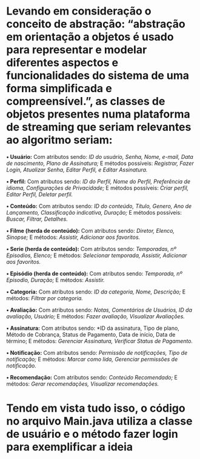 # Levando em consideração o conceito de abstração: “abstração em orientação a objetos é usado para representar e modelar diferentes aspectos e funcionalidades do sistema de uma forma simplificada e compreensível.”, as classes de objetos presentes numa plataforma de streaming que seriam relevantes ao algoritmo seriam:

**•	Usuário:**
Com atributos sendo: *ID do usuário, Senha, Nome, e-mail, Data de nascimento, Plano de Assinatura;*
E métodos possíveis: *Registrar, Fazer Login, Atualizar Senha, Editar Perfil, e Editar Assinatura.*

**•	Perfil:**
Com atributos sendo: *ID do Perfil, Nome do Perfil, Preferência de idioma, Configurações de Privacidade;*
E métodos possíveis: *Criar perfil, Editar Perfil, Deletar perfil.*

**•	Conteúdo:**
Com atributos sendo: *ID do conteúdo, Título, Genero, Ano de Lançamento, Classificação indicativa, Duração;*
E métodos possíveis: *Buscar, Filtrar, Detalhes.*

**•	Filme (herda de conteúdo):**
Com atributos sendo: *Diretor, Elenco, Sinopse;*
E métodos: *Assistir, Adicionar aos favoritos.*

**•	Serie (herda de conteúdo):**
Com atributos sendo: *Temporadas, nº Episodios, Elenco;*
E métodos: *Selecionar temporada, Assistir, Adicionar aos favoritos.*

**•	Episódio (herda de conteúdo):**
Com atributos sendo: *Temporada, nº Episodio, Duração;*
E métodos: *Assistir.*

**•	Categoria:**
Com atributos sendo: *ID da categoria, Nome, Descrição;*
E métodos: *Filtrar por categoria.*

**•	Avaliação:**
Com atributos sendo: *Notas, Comentários de Usuários, ID da avaliação, Usuário;*
E métodos: *Fazer avaliação, Visualizar Avaliações.*

**•	Assinatura:**
Com atributos sendo: *ID da assinatura, Tipo de plano, Método de Cobrança, Status de Pagamento, Data de início, Data de término;
E métodos: *Gerenciar Assinatura, Verificar Status de Pagamento.*

**•	Notificação:**
Com atributos sendo: *Permissão de notificações, Tipo de notificação;*
E métodos: *Marcar como lida, Gerenciar permissões de notificação.*

**•	Recomendação:**
Com atributos sendo: *Conteúdo Recomendado;*
E métodos: *Gerar recomendações, Visualizar recomendações.*

# Tendo em vista tudo isso, o código no arquivo Main.java utiliza a classe de usuário e o método fazer login para exemplificar a ideia